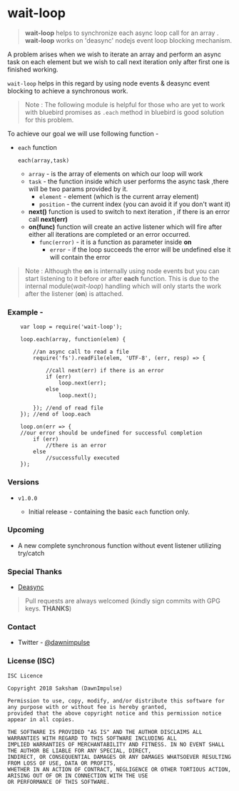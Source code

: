 # wait-loop

> **wait-loop** helps to synchronize each async loop call for an array . **wait-loop** works on 'deasync' nodejs event loop blocking mechanism.

A problem arises when we wish to iterate an array and perform an async task on each element but we wish to call next
iteration only after first one is finished working.

`wait-loop` helps in this regard by using node events & deasync event blocking to achieve a synchronous work.

> Note : The following module is helpful for those who are yet to work with bluebird promises as `.each` method in bluebird is good solution for this problem.

To achieve our goal we will use following function -

+ `each` function
    ~~~~~
    each(array,task)
    ~~~~~
    + `array` - is the array of elements on which our loop will work
    + `task` - the function inside which user performs the async task ,there will be two params provided by it. 
        + `element` - element (which is the current array element)
        + `position` - the current index  (you can avoid it if you don't want it)
    + **next()** function is used to switch to next iteration , if there is an error call **next(err)**
    + **on(func)** function will create an active listener which will fire after either all iterations are completed or an error occurred.
        + `func(error)` - it is a function as parameter inside **on**
            + `error` - if the loop succeeds the error will be undefined else it will contain the error 
         
 > Note : Although the **on** is internally using node events but you can start listening to it before or after **each** function. This is due to the internal module(_wait-loop_) handling which will only starts the work after the listener (**on**) is attached.
        
### Example -
~~~~   
    var loop = require('wait-loop');

    loop.each(array, function(elem) {
    
        //an async call to read a file
        require('fs').readFile(elem, 'UTF-8', (err, resp) => {
       
            //call next(err) if there is an error
            if (err)
                loop.next(err); 
            else
                loop.next();
                
        }); //end of read file
    }); //end of loop.each
    
    loop.on(err => {
    //our error should be undefined for successful completion
        if (err)
            //there is an error
        else
            //successfully executed
    });
~~~~

### Versions
+ `v1.0.0` 

    + Initial release - containing the basic `each` function only.

### Upcoming
+ A new complete synchronous function without event listener utilizing try/catch

### Special Thanks
+ [Deasync](https://www.npmjs.com/package/deasync)
> Pull requests are always welcomed (kindly sign commits with GPG keys. **THANKS**)

### Contact
+ Twitter - [@dawnimpulse](https://twitter.com/dawnimpulse)

### License (ISC)

~~~~
ISC Licence

Copyright 2018 Saksham (DawnImpulse)

Permission to use, copy, modify, and/or distribute this software for any purpose with or without fee is hereby granted,
provided that the above copyright notice and this permission notice appear in all copies.

THE SOFTWARE IS PROVIDED "AS IS" AND THE AUTHOR DISCLAIMS ALL WARRANTIES WITH REGARD TO THIS SOFTWARE INCLUDING ALL
IMPLIED WARRANTIES OF MERCHANTABILITY AND FITNESS. IN NO EVENT SHALL THE AUTHOR BE LIABLE FOR ANY SPECIAL, DIRECT,
INDIRECT, OR CONSEQUENTIAL DAMAGES OR ANY DAMAGES WHATSOEVER RESULTING FROM LOSS OF USE, DATA OR PROFITS,
WHETHER IN AN ACTION OF CONTRACT, NEGLIGENCE OR OTHER TORTIOUS ACTION, ARISING OUT OF OR IN CONNECTION WITH THE USE
OR PERFORMANCE OF THIS SOFTWARE.
~~~~
